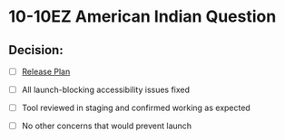 # 10-10EZ American Indian Question

## Decision: 

- [ ] [Release Plan](https://github.com/department-of-veterans-affairs/va.gov-team/blob/master/products/health-care/application/va-application/Self%20Identifying%20Gender%20Identity%20(SIGI)/Release%20Plan.md)

- [ ] All launch-blocking accessibility issues fixed

- [ ] Tool reviewed in staging and confirmed working as expected

- [ ] No other concerns that would prevent launch

